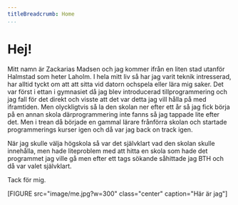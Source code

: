 ```yaml
---
titleBreadcrumb: Home
...
```

<h1>Hej!</h1>

<p>Mitt namn är Zackarias Madsen och jag kommer ifrån en liten stad utanför Halmstad som heter Laholm. I hela mitt liv så har jag varit teknik intresserad, har alltid tyckt om att att sitta vid datorn ochspela eller lära mig saker. Det var först i ettan i gymnasiet då jag blev introducerad tillprogrammering och jag fall för det direkt och visste att det var detta jag vill hålla på med iframtiden. Men olyckligtvis så la den skolan ner efter ett år så jag fick börja på en annan skola därprogrammering inte fanns så jag tappade lite efter det. Men i trean då började en gammal lärare frånförra skolan och startade programmerings kurser igen och då var jag back on track igen.</p>

<p>När jag skulle välja högskola så var det självklart vad den skolan skulle innehålla, men hade liteproblem med att hitta en skola som hade det programmet jag ville gå men efter ett tags sökande såhittade jag BTH och då var valet självklart.</p>

<p>Tack för mig.</p>

[FIGURE src="image/me.jpg?w=300" class="center" caption="Här är jag"]
